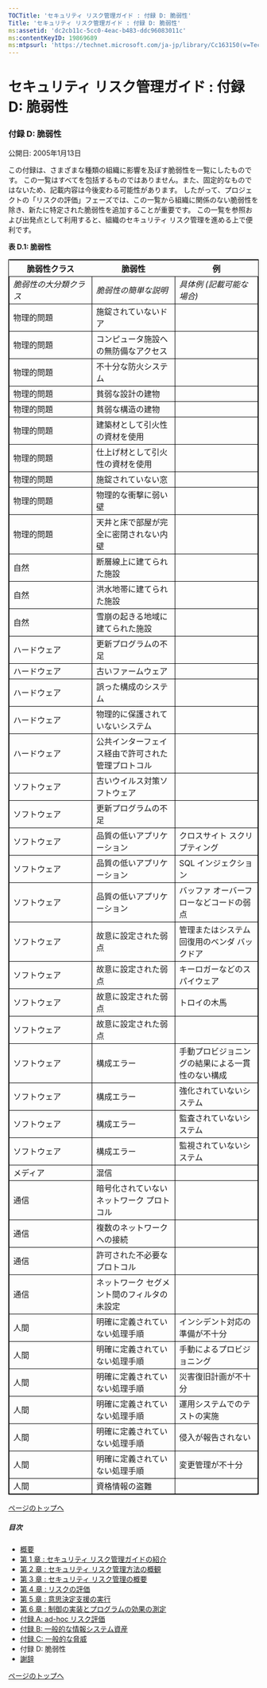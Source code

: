 ```yaml
---
TOCTitle: 'セキュリティ リスク管理ガイド : 付録 D: 脆弱性'
Title: 'セキュリティ リスク管理ガイド : 付録 D: 脆弱性'
ms:assetid: 'dc2cb11c-5cc0-4eac-b483-ddc96083011c'
ms:contentKeyID: 19869689
ms:mtpsurl: 'https://technet.microsoft.com/ja-jp/library/Cc163150(v=TechNet.10)'
---
```


セキュリティ リスク管理ガイド : 付録 D: 脆弱性
==============================================

### 付録 D: 脆弱性

公開日: 2005年1月13日

この付録は、さまざまな種類の組織に影響を及ぼす脆弱性を一覧にしたものです。 この一覧はすべてを包括するものではありません。また、固定的なものではないため、記載内容は今後変わる可能性があります。 したがって、プロジェクトの「リスクの評価」フェーズでは、この一覧から組織に関係のない脆弱性を除き、新たに特定された脆弱性を追加することが重要です。 この一覧を参照および出発点として利用すると、組織のセキュリティ リスク管理を進める上で便利です。

**表 D.1: 脆弱性**

 
<table style="border:1px solid black;">
<colgroup>
<col width="33%" />
<col width="33%" />
<col width="33%" />
</colgroup>
<thead>
<tr class="header">
<th>脆弱性クラス</th>
<th>脆弱性</th>
<th>例</th>
</tr>
</thead>
<tbody>
<tr class="odd">
<td style="border:1px solid black;"><em>脆弱性の大分類クラス</em></td>
<td style="border:1px solid black;"><em>脆弱性の簡単な説明</em></td>
<td style="border:1px solid black;"><em>具体例 (記載可能な場合)</em></td>
</tr>
<tr class="even">
<td style="border:1px solid black;">物理的問題</td>
<td style="border:1px solid black;">施錠されていないドア</td>
<td style="border:1px solid black;"> </td>
</tr>
<tr class="odd">
<td style="border:1px solid black;">物理的問題</td>
<td style="border:1px solid black;">コンピュータ施設への無防備なアクセス</td>
<td style="border:1px solid black;"> </td>
</tr>
<tr class="even">
<td style="border:1px solid black;">物理的問題</td>
<td style="border:1px solid black;">不十分な防火システム</td>
<td style="border:1px solid black;"> </td>
</tr>
<tr class="odd">
<td style="border:1px solid black;">物理的問題</td>
<td style="border:1px solid black;">貧弱な設計の建物</td>
<td style="border:1px solid black;"> </td>
</tr>
<tr class="even">
<td style="border:1px solid black;">物理的問題</td>
<td style="border:1px solid black;">貧弱な構造の建物</td>
<td style="border:1px solid black;"> </td>
</tr>
<tr class="odd">
<td style="border:1px solid black;">物理的問題</td>
<td style="border:1px solid black;">建築材として引火性の資材を使用</td>
<td style="border:1px solid black;"> </td>
</tr>
<tr class="even">
<td style="border:1px solid black;">物理的問題</td>
<td style="border:1px solid black;">仕上げ材として引火性の資材を使用</td>
<td style="border:1px solid black;"> </td>
</tr>
<tr class="odd">
<td style="border:1px solid black;">物理的問題</td>
<td style="border:1px solid black;">施錠されていない窓</td>
<td style="border:1px solid black;"> </td>
</tr>
<tr class="even">
<td style="border:1px solid black;">物理的問題</td>
<td style="border:1px solid black;">物理的な衝撃に弱い壁</td>
<td style="border:1px solid black;"> </td>
</tr>
<tr class="odd">
<td style="border:1px solid black;">物理的問題</td>
<td style="border:1px solid black;">天井と床で部屋が完全に密閉されない内壁</td>
<td style="border:1px solid black;"> </td>
</tr>
<tr class="even">
<td style="border:1px solid black;">自然</td>
<td style="border:1px solid black;">断層線上に建てられた施設</td>
<td style="border:1px solid black;"> </td>
</tr>
<tr class="odd">
<td style="border:1px solid black;">自然</td>
<td style="border:1px solid black;">洪水地帯に建てられた施設</td>
<td style="border:1px solid black;"> </td>
</tr>
<tr class="even">
<td style="border:1px solid black;">自然</td>
<td style="border:1px solid black;">雪崩の起きる地域に建てられた施設</td>
<td style="border:1px solid black;"> </td>
</tr>
<tr class="odd">
<td style="border:1px solid black;">ハードウェア</td>
<td style="border:1px solid black;">更新プログラムの不足</td>
<td style="border:1px solid black;"> </td>
</tr>
<tr class="even">
<td style="border:1px solid black;">ハードウェア</td>
<td style="border:1px solid black;">古いファームウェア</td>
<td style="border:1px solid black;"> </td>
</tr>
<tr class="odd">
<td style="border:1px solid black;">ハードウェア</td>
<td style="border:1px solid black;">誤った構成のシステム</td>
<td style="border:1px solid black;"> </td>
</tr>
<tr class="even">
<td style="border:1px solid black;">ハードウェア</td>
<td style="border:1px solid black;">物理的に保護されていないシステム</td>
<td style="border:1px solid black;"> </td>
</tr>
<tr class="odd">
<td style="border:1px solid black;">ハードウェア</td>
<td style="border:1px solid black;">公共インターフェイス経由で許可された管理プロトコル</td>
<td style="border:1px solid black;"> </td>
</tr>
<tr class="even">
<td style="border:1px solid black;">ソフトウェア</td>
<td style="border:1px solid black;">古いウイルス対策ソフトウェア</td>
<td style="border:1px solid black;"> </td>
</tr>
<tr class="odd">
<td style="border:1px solid black;">ソフトウェア</td>
<td style="border:1px solid black;">更新プログラムの不足</td>
<td style="border:1px solid black;"> </td>
</tr>
<tr class="even">
<td style="border:1px solid black;">ソフトウェア</td>
<td style="border:1px solid black;">品質の低いアプリケーション</td>
<td style="border:1px solid black;">クロスサイト スクリプティング</td>
</tr>
<tr class="odd">
<td style="border:1px solid black;">ソフトウェア</td>
<td style="border:1px solid black;">品質の低いアプリケーション</td>
<td style="border:1px solid black;">SQL インジェクション</td>
</tr>
<tr class="even">
<td style="border:1px solid black;">ソフトウェア</td>
<td style="border:1px solid black;">品質の低いアプリケーション</td>
<td style="border:1px solid black;">バッファ オーバーフローなどコードの弱点</td>
</tr>
<tr class="odd">
<td style="border:1px solid black;">ソフトウェア</td>
<td style="border:1px solid black;">故意に設定された弱点</td>
<td style="border:1px solid black;">管理またはシステム回復用のベンダ バックドア</td>
</tr>
<tr class="even">
<td style="border:1px solid black;">ソフトウェア</td>
<td style="border:1px solid black;">故意に設定された弱点</td>
<td style="border:1px solid black;">キーロガーなどのスパイウェア</td>
</tr>
<tr class="odd">
<td style="border:1px solid black;">ソフトウェア</td>
<td style="border:1px solid black;">故意に設定された弱点</td>
<td style="border:1px solid black;">トロイの木馬</td>
</tr>
<tr class="even">
<td style="border:1px solid black;">ソフトウェア</td>
<td style="border:1px solid black;">故意に設定された弱点</td>
<td style="border:1px solid black;"> </td>
</tr>
<tr class="odd">
<td style="border:1px solid black;">ソフトウェア</td>
<td style="border:1px solid black;">構成エラー</td>
<td style="border:1px solid black;">手動プロビジョニングの結果による一貫性のない構成</td>
</tr>
<tr class="even">
<td style="border:1px solid black;">ソフトウェア</td>
<td style="border:1px solid black;">構成エラー</td>
<td style="border:1px solid black;">強化されていないシステム</td>
</tr>
<tr class="odd">
<td style="border:1px solid black;">ソフトウェア</td>
<td style="border:1px solid black;">構成エラー</td>
<td style="border:1px solid black;">監査されていないシステム</td>
</tr>
<tr class="even">
<td style="border:1px solid black;">ソフトウェア</td>
<td style="border:1px solid black;">構成エラー</td>
<td style="border:1px solid black;">監視されていないシステム</td>
</tr>
<tr class="odd">
<td style="border:1px solid black;">メディア</td>
<td style="border:1px solid black;">混信</td>
<td style="border:1px solid black;"> </td>
</tr>
<tr class="even">
<td style="border:1px solid black;">通信</td>
<td style="border:1px solid black;">暗号化されていないネットワーク プロトコル</td>
<td style="border:1px solid black;"> </td>
</tr>
<tr class="odd">
<td style="border:1px solid black;">通信</td>
<td style="border:1px solid black;">複数のネットワークへの接続</td>
<td style="border:1px solid black;"> </td>
</tr>
<tr class="even">
<td style="border:1px solid black;">通信</td>
<td style="border:1px solid black;">許可された不必要なプロトコル</td>
<td style="border:1px solid black;"> </td>
</tr>
<tr class="odd">
<td style="border:1px solid black;">通信</td>
<td style="border:1px solid black;">ネットワーク セグメント間のフィルタの未設定</td>
<td style="border:1px solid black;"> </td>
</tr>
<tr class="even">
<td style="border:1px solid black;">人間</td>
<td style="border:1px solid black;">明確に定義されていない処理手順</td>
<td style="border:1px solid black;">インシデント対応の準備が不十分</td>
</tr>
<tr class="odd">
<td style="border:1px solid black;">人間</td>
<td style="border:1px solid black;">明確に定義されていない処理手順</td>
<td style="border:1px solid black;">手動によるプロビジョニング</td>
</tr>
<tr class="even">
<td style="border:1px solid black;">人間</td>
<td style="border:1px solid black;">明確に定義されていない処理手順</td>
<td style="border:1px solid black;">災害復旧計画が不十分</td>
</tr>
<tr class="odd">
<td style="border:1px solid black;">人間</td>
<td style="border:1px solid black;">明確に定義されていない処理手順</td>
<td style="border:1px solid black;">運用システムでのテストの実施</td>
</tr>
<tr class="even">
<td style="border:1px solid black;">人間</td>
<td style="border:1px solid black;">明確に定義されていない処理手順</td>
<td style="border:1px solid black;">侵入が報告されない</td>
</tr>
<tr class="odd">
<td style="border:1px solid black;">人間</td>
<td style="border:1px solid black;">明確に定義されていない処理手順</td>
<td style="border:1px solid black;">変更管理が不十分</td>
</tr>
<tr class="even">
<td style="border:1px solid black;">人間</td>
<td style="border:1px solid black;">資格情報の盗難</td>
<td style="border:1px solid black;"> </td>
</tr>
</tbody>
</table>
  
[](#mainsection)[ページのトップへ](#mainsection)
  
##### 目次
  
-   [概要](https://technet.microsoft.com/ja-jp/library/b3e09f12-b0dc-4a9d-946c-ac092c2994eb(v=TechNet.10))  
-   [第 1 章 : セキュリティ リスク管理ガイドの紹介](https://technet.microsoft.com/ja-jp/library/23a5cdd6-e148-4663-95d5-22f9a45ba0a7(v=TechNet.10))  
-   [第 2 章 : セキュリティ リスク管理方法の概観](https://technet.microsoft.com/ja-jp/library/fbab4700-db53-4bfc-a595-3f5ec41291d7(v=TechNet.10))  
-   [第 3 章 : セキュリティ リスク管理の概要](https://technet.microsoft.com/ja-jp/library/fc9856f8-d963-4046-9700-46b8a60a4d07(v=TechNet.10))  
-   [第 4 章 : リスクの評価](https://technet.microsoft.com/ja-jp/library/1f2374e3-921d-4261-9aac-2ce6f594b5a8(v=TechNet.10))  
-   [第 5 章 : 意思決定支援の実行](https://technet.microsoft.com/ja-jp/library/c07e7a11-1eb6-4335-9d81-d8c6b8184959(v=TechNet.10))  
-   [第 6 章 : 制御の実装とプログラムの効果の測定](https://technet.microsoft.com/ja-jp/library/d75cfc15-9a52-4d66-b13c-fab1e5ae57c4(v=TechNet.10))  
-   [付録 A: ad-hoc リスク評価](https://technet.microsoft.com/ja-jp/library/b06cc97f-2aaa-4ce3-8b84-b708d7069ade(v=TechNet.10))  
-   [付録 B: 一般的な情報システム資産](https://technet.microsoft.com/ja-jp/library/ff59725b-d61b-48f7-9019-9f2f6c59e2d4(v=TechNet.10))  
-   [付録 C: 一般的な脅威](https://technet.microsoft.com/ja-jp/library/bc5eff74-2fea-4373-9658-3080c7319054(v=TechNet.10))  
-   付録 D: 脆弱性  
-   [謝辞](https://technet.microsoft.com/ja-jp/library/6efeeabd-b1e6-4af4-a9ac-fd912076bcb0(v=TechNet.10))
  
[](#mainsection)[ページのトップへ](#mainsection)
